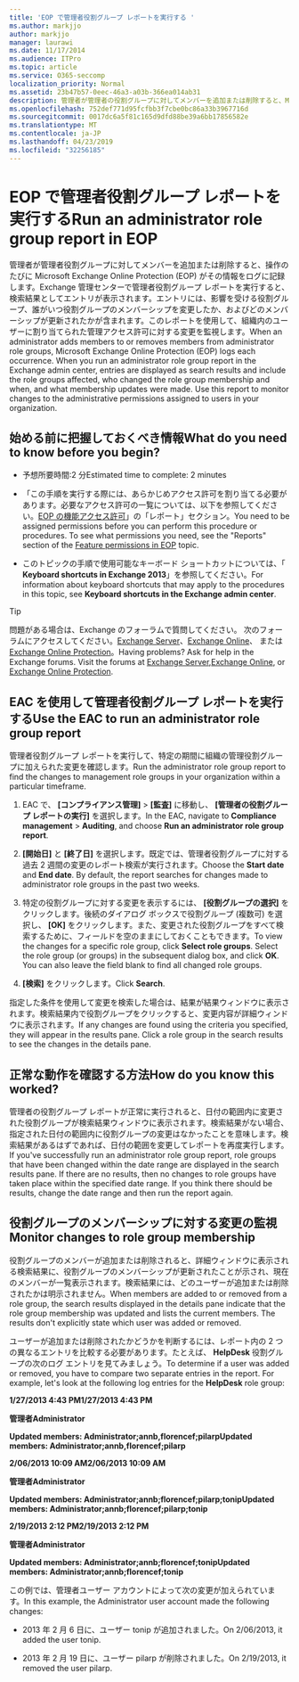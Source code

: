 ```yaml
---
title: 'EOP で管理者役割グループ レポートを実行する '
ms.author: markjjo
author: markjjo
manager: laurawi
ms.date: 11/17/2014
ms.audience: ITPro
ms.topic: article
ms.service: O365-seccomp
localization_priority: Normal
ms.assetid: 23b47b57-0eec-46a3-a03b-366ea014ab31
description: 管理者が管理者の役割グループに対してメンバーを追加または削除すると、Microsoft Exchange Online Protection (EOP) によって各発生がログに記録されます。
ms.openlocfilehash: 752def771d95fcfbb3f7cbe0bc86a33b3967716d
ms.sourcegitcommit: 0017dc6a5f81c165d9dfd88be39a6bb17856582e
ms.translationtype: MT
ms.contentlocale: ja-JP
ms.lasthandoff: 04/23/2019
ms.locfileid: "32256185"
---
```

# <a name="run-an-administrator-role-group-report-in-eop"></a><span data-ttu-id="dcf1a-103">EOP で管理者役割グループ レポートを実行する</span><span class="sxs-lookup"><span data-stu-id="dcf1a-103">Run an administrator role group report in EOP</span></span> 

 <span data-ttu-id="dcf1a-p101">管理者が管理者役割グループに対してメンバーを追加または削除すると、操作のたびに Microsoft Exchange Online Protection (EOP) がその情報をログに記録します。Exchange 管理センターで管理者役割グループ レポートを実行すると、検索結果としてエントリが表示されます。エントリには、影響を受ける役割グループ、誰がいつ役割グループのメンバーシップを変更したか、およびどのメンバーシップが更新されたかが含まれます。このレポートを使用して、組織内のユーザーに割り当てられた管理アクセス許可に対する変更を監視します。</span><span class="sxs-lookup"><span data-stu-id="dcf1a-p101">When an administrator adds members to or removes members from administrator role groups, Microsoft Exchange Online Protection (EOP) logs each occurrence. When you run an administrator role group report in the Exchange admin center, entries are displayed as search results and include the role groups affected, who changed the role group membership and when, and what membership updates were made. Use this report to monitor changes to the administrative permissions assigned to users in your organization.</span></span>
  
## <a name="what-do-you-need-to-know-before-you-begin"></a><span data-ttu-id="dcf1a-107">始める前に把握しておくべき情報</span><span class="sxs-lookup"><span data-stu-id="dcf1a-107">What do you need to know before you begin?</span></span>

- <span data-ttu-id="dcf1a-108">予想所要時間:2 分</span><span class="sxs-lookup"><span data-stu-id="dcf1a-108">Estimated time to complete: 2 minutes</span></span>
    
- <span data-ttu-id="dcf1a-p102">「この手順を実行する際には、あらかじめアクセス許可を割り当てる必要があります。必要なアクセス許可の一覧については、以下を参照してください。[EOP の機能アクセス許可](feature-permissions-in-eop.md)」の「レポート」セクション。</span><span class="sxs-lookup"><span data-stu-id="dcf1a-p102">You need to be assigned permissions before you can perform this procedure or procedures. To see what permissions you need, see the "Reports" section of the [Feature permissions in EOP](feature-permissions-in-eop.md) topic.</span></span> 
    
- <span data-ttu-id="dcf1a-111">このトピックの手順で使用可能なキーボード ショートカットについては、「 **Keyboard shortcuts in Exchange 2013**」を参照してください。</span><span class="sxs-lookup"><span data-stu-id="dcf1a-111">For information about keyboard shortcuts that may apply to the procedures in this topic, see **Keyboard shortcuts in the Exchange admin center**.</span></span>
    
> [!TIP]
> <span data-ttu-id="dcf1a-p103">問題がある場合は、Exchange のフォーラムで質問してください。 次のフォーラムにアクセスしてください。[Exchange Server](https://go.microsoft.com/fwlink/p/?linkId=60612)、[Exchange Online](https://go.microsoft.com/fwlink/p/?linkId=267542)、 または [Exchange Online Protection](https://go.microsoft.com/fwlink/p/?linkId=285351)。</span><span class="sxs-lookup"><span data-stu-id="dcf1a-p103">Having problems? Ask for help in the Exchange forums. Visit the forums at [Exchange Server](https://go.microsoft.com/fwlink/p/?linkId=60612),[Exchange Online](https://go.microsoft.com/fwlink/p/?linkId=267542), or [Exchange Online Protection](https://go.microsoft.com/fwlink/p/?linkId=285351).</span></span> 
  
## <a name="use-the-eac-to-run-an-administrator-role-group-report"></a><span data-ttu-id="dcf1a-115">EAC を使用して管理者役割グループ レポートを実行する</span><span class="sxs-lookup"><span data-stu-id="dcf1a-115">Use the EAC to run an administrator role group report</span></span>

<span data-ttu-id="dcf1a-116">管理者役割グループ レポートを実行して、特定の期間に組織の管理役割グループに加えられた変更を確認します。</span><span class="sxs-lookup"><span data-stu-id="dcf1a-116">Run the administrator role group report to find the changes to management role groups in your organization within a particular timeframe.</span></span>
  
1. <span data-ttu-id="dcf1a-117">EAC で、 **[コンプライアンス管理]** \> **[監査]** に移動し、 **[管理者の役割グループ レポートの実行]** を選択します。</span><span class="sxs-lookup"><span data-stu-id="dcf1a-117">In the EAC, navigate to **Compliance management** \> **Auditing**, and choose **Run an administrator role group report**.</span></span>
    
2. <span data-ttu-id="dcf1a-p104">**[開始日]** と **[終了日]** を選択します。既定では、管理者役割グループに対する過去 2 週間の変更のレポート検索が実行されます。</span><span class="sxs-lookup"><span data-stu-id="dcf1a-p104">Choose the **Start date** and **End date**. By default, the report searches for changes made to administrator role groups in the past two weeks.</span></span>
    
3. <span data-ttu-id="dcf1a-p105">特定の役割グループに対する変更を表示するには、 **[役割グループの選択]** をクリックします。後続のダイアログ ボックスで役割グループ (複数可) を選択し、 **[OK]** をクリックします。また、変更された役割グループをすべて検索するために、フィールドを空のままにしておくこともできます。</span><span class="sxs-lookup"><span data-stu-id="dcf1a-p105">To view the changes for a specific role group, click **Select role groups**. Select the role group (or groups) in the subsequent dialog box, and click **OK**. You can also leave the field blank to find all changed role groups.</span></span>
    
4. <span data-ttu-id="dcf1a-123">**[検索]** をクリックします。</span><span class="sxs-lookup"><span data-stu-id="dcf1a-123">Click **Search**.</span></span>
    
<span data-ttu-id="dcf1a-p106">指定した条件を使用して変更を検索した場合は、結果が結果ウィンドウに表示されます。検索結果内で役割グループをクリックすると、変更内容が詳細ウィンドウに表示されます。</span><span class="sxs-lookup"><span data-stu-id="dcf1a-p106">If any changes are found using the criteria you specified, they will appear in the results pane. Click a role group in the search results to see the changes in the details pane.</span></span>
  
## <a name="how-do-you-know-this-worked"></a><span data-ttu-id="dcf1a-126">正常な動作を確認する方法</span><span class="sxs-lookup"><span data-stu-id="dcf1a-126">How do you know this worked?</span></span>

<span data-ttu-id="dcf1a-p107">管理者の役割グループ レポートが正常に実行されると、日付の範囲内に変更された役割グループが検索結果ウィンドウに表示されます。検索結果がない場合、指定された日付の範囲内に役割グループの変更はなかったことを意味します。検索結果があるはずであれば、日付の範囲を変更してレポートを再度実行します。</span><span class="sxs-lookup"><span data-stu-id="dcf1a-p107">If you've successfully run an administrator role group report, role groups that have been changed within the date range are displayed in the search results pane. If there are no results, then no changes to role groups have taken place within the specified date range. If you think there should be results, change the date range and then run the report again.</span></span>
  
## <a name="monitor-changes-to-role-group-membership"></a><span data-ttu-id="dcf1a-130">役割グループのメンバーシップに対する変更の監視</span><span class="sxs-lookup"><span data-stu-id="dcf1a-130">Monitor changes to role group membership</span></span>

<span data-ttu-id="dcf1a-p108">役割グループのメンバーが追加または削除されると、詳細ウィンドウに表示される検索結果に、役割グループのメンバーシップが更新されたことが示され、現在のメンバーが一覧表示されます。検索結果には、どのユーザーが追加または削除されたかは明示されません。</span><span class="sxs-lookup"><span data-stu-id="dcf1a-p108">When members are added to or removed from a role group, the search results displayed in the details pane indicate that the role group membership was updated and lists the current members. The results don't explicitly state which user was added or removed.</span></span>
  
<span data-ttu-id="dcf1a-p109">ユーザーが追加または削除されたかどうかを判断するには、レポート内の 2 つの異なるエントリを比較する必要があります。たとえば、 **HelpDesk** 役割グループの次のログ エントリを見てみましょう。</span><span class="sxs-lookup"><span data-stu-id="dcf1a-p109">To determine if a user was added or removed, you have to compare two separate entries in the report. For example, let's look at the following log entries for the **HelpDesk** role group:</span></span> 
  
 <span data-ttu-id="dcf1a-135">**1/27/2013 4:43 PM**</span><span class="sxs-lookup"><span data-stu-id="dcf1a-135">**1/27/2013 4:43 PM**</span></span>
  
 <span data-ttu-id="dcf1a-136">**管理者**</span><span class="sxs-lookup"><span data-stu-id="dcf1a-136">**Administrator**</span></span>
  
 <span data-ttu-id="dcf1a-137">**Updated members: Administrator;annb,florencef;pilarp**</span><span class="sxs-lookup"><span data-stu-id="dcf1a-137">**Updated members: Administrator;annb,florencef;pilarp**</span></span>
  
 <span data-ttu-id="dcf1a-138">**2/06/2013 10:09 AM**</span><span class="sxs-lookup"><span data-stu-id="dcf1a-138">**2/06/2013 10:09 AM**</span></span>
  
 <span data-ttu-id="dcf1a-139">**管理者**</span><span class="sxs-lookup"><span data-stu-id="dcf1a-139">**Administrator**</span></span>
  
 <span data-ttu-id="dcf1a-140">**Updated members: Administrator;annb;florencef;pilarp;tonip**</span><span class="sxs-lookup"><span data-stu-id="dcf1a-140">**Updated members: Administrator;annb;florencef;pilarp;tonip**</span></span>
  
 <span data-ttu-id="dcf1a-141">**2/19/2013 2:12 PM**</span><span class="sxs-lookup"><span data-stu-id="dcf1a-141">**2/19/2013 2:12 PM**</span></span>
  
 <span data-ttu-id="dcf1a-142">**管理者**</span><span class="sxs-lookup"><span data-stu-id="dcf1a-142">**Administrator**</span></span>
  
 <span data-ttu-id="dcf1a-143">**Updated members: Administrator;annb;florencef;tonip**</span><span class="sxs-lookup"><span data-stu-id="dcf1a-143">**Updated members: Administrator;annb;florencef;tonip**</span></span>
  
<span data-ttu-id="dcf1a-144">この例では、管理者ユーザー アカウントによって次の変更が加えられています。</span><span class="sxs-lookup"><span data-stu-id="dcf1a-144">In this example, the Administrator user account made the following changes:</span></span>
  
- <span data-ttu-id="dcf1a-145">2013 年 2 月 6 日に、ユーザー tonip が追加されました。</span><span class="sxs-lookup"><span data-stu-id="dcf1a-145">On 2/06/2013, it added the user tonip.</span></span>
    
- <span data-ttu-id="dcf1a-146">2013 年 2 月 19 日に、ユーザー pilarp が削除されました。</span><span class="sxs-lookup"><span data-stu-id="dcf1a-146">On 2/19/2013, it removed the user pilarp.</span></span>
    

